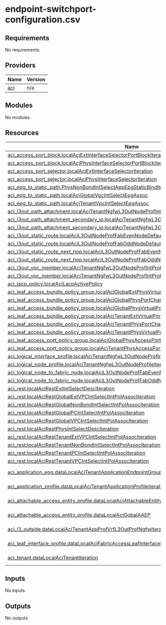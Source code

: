 # endpoint-switchport-configuration.csv

<!-- BEGIN_TF_DOCS -->
## Requirements

No requirements.

## Providers

| Name | Version |
|------|---------|
| <a name="provider_aci"></a> [aci](#provider\_aci) | n/a |

## Modules

No modules.

## Resources

| Name | Type |
|------|------|
| [aci_access_port_block.localAciExtInterfaceSelectorPortBlockIteration](https://registry.terraform.io/providers/ciscodevnet/aci/latest/docs/resources/access_port_block) | resource |
| [aci_access_port_block.localAciPhysInterfaceSelectorPortBlockIteration](https://registry.terraform.io/providers/ciscodevnet/aci/latest/docs/resources/access_port_block) | resource |
| [aci_access_port_selector.localAciExtInterfaceSelectorIteration](https://registry.terraform.io/providers/ciscodevnet/aci/latest/docs/resources/access_port_selector) | resource |
| [aci_access_port_selector.localAciPhysInterfaceSelectorIteration](https://registry.terraform.io/providers/ciscodevnet/aci/latest/docs/resources/access_port_selector) | resource |
| [aci_epg_to_static_path.PhysNonBondIntSelectAppEpgStaticBindIteration](https://registry.terraform.io/providers/ciscodevnet/aci/latest/docs/resources/epg_to_static_path) | resource |
| [aci_epg_to_static_path.localAciGlobalVpcIntSelectEpgAssoc](https://registry.terraform.io/providers/ciscodevnet/aci/latest/docs/resources/epg_to_static_path) | resource |
| [aci_epg_to_static_path.localAciTenantVpcIntSelectEpgAssoc](https://registry.terraform.io/providers/ciscodevnet/aci/latest/docs/resources/epg_to_static_path) | resource |
| [aci_l3out_path_attachment.localAciTenantNgfwL3OutNodeProfIntProfSviVpcPathIteration](https://registry.terraform.io/providers/ciscodevnet/aci/latest/docs/resources/l3out_path_attachment) | resource |
| [aci_l3out_path_attachment_secondary_ip.localAciTenantNgfwL3OutNodeProfIntProfSviVpcSecIpAIteration](https://registry.terraform.io/providers/ciscodevnet/aci/latest/docs/resources/l3out_path_attachment_secondary_ip) | resource |
| [aci_l3out_path_attachment_secondary_ip.localAciTenantNgfwL3OutNodeProfIntProfSviVpcSecIpBIteration](https://registry.terraform.io/providers/ciscodevnet/aci/latest/docs/resources/l3out_path_attachment_secondary_ip) | resource |
| [aci_l3out_static_route.localAciL3OutNodeProfFabEvenNodeDefaultRouteIteration](https://registry.terraform.io/providers/ciscodevnet/aci/latest/docs/resources/l3out_static_route) | resource |
| [aci_l3out_static_route.localAciL3OutNodeProfFabOddNodeDefaultRouteIteration](https://registry.terraform.io/providers/ciscodevnet/aci/latest/docs/resources/l3out_static_route) | resource |
| [aci_l3out_static_route_next_hop.localAciL3OutNodeProfFabEvenNodeDefRtNextHopNgfwIteration](https://registry.terraform.io/providers/ciscodevnet/aci/latest/docs/resources/l3out_static_route_next_hop) | resource |
| [aci_l3out_static_route_next_hop.localAciL3OutNodeProfFabOddNodeDefRtNextHopNgfwIteration](https://registry.terraform.io/providers/ciscodevnet/aci/latest/docs/resources/l3out_static_route_next_hop) | resource |
| [aci_l3out_vpc_member.localAciTenantNgfwL3OutNodeProfIntProfSviVpcMemberAIteration](https://registry.terraform.io/providers/ciscodevnet/aci/latest/docs/resources/l3out_vpc_member) | resource |
| [aci_l3out_vpc_member.localAciTenantNgfwL3OutNodeProfIntProfSviVpcMemberBIteration](https://registry.terraform.io/providers/ciscodevnet/aci/latest/docs/resources/l3out_vpc_member) | resource |
| [aci_lacp_policy.localAciLacpActivePolicy](https://registry.terraform.io/providers/ciscodevnet/aci/latest/docs/resources/lacp_policy) | resource |
| [aci_leaf_access_bundle_policy_group.localAciGlobalExtPhysVirtualPortChannelPolicyGroup](https://registry.terraform.io/providers/ciscodevnet/aci/latest/docs/resources/leaf_access_bundle_policy_group) | resource |
| [aci_leaf_access_bundle_policy_group.localAciGlobalPhysPortChannelPolicyGroup](https://registry.terraform.io/providers/ciscodevnet/aci/latest/docs/resources/leaf_access_bundle_policy_group) | resource |
| [aci_leaf_access_bundle_policy_group.localAciGlobalPhysVirtualPortChannelPolicyGroup](https://registry.terraform.io/providers/ciscodevnet/aci/latest/docs/resources/leaf_access_bundle_policy_group) | resource |
| [aci_leaf_access_bundle_policy_group.localAciTenantExtVirtualPortChannelPolicyGroup](https://registry.terraform.io/providers/ciscodevnet/aci/latest/docs/resources/leaf_access_bundle_policy_group) | resource |
| [aci_leaf_access_bundle_policy_group.localAciTenantPhysPortChannelPolicyGroup](https://registry.terraform.io/providers/ciscodevnet/aci/latest/docs/resources/leaf_access_bundle_policy_group) | resource |
| [aci_leaf_access_bundle_policy_group.localAciTenantPhysVirtualPortChannelPolicyGroup](https://registry.terraform.io/providers/ciscodevnet/aci/latest/docs/resources/leaf_access_bundle_policy_group) | resource |
| [aci_leaf_access_port_policy_group.localAciGlobalPhysAccessPortPolicyGroupIteration](https://registry.terraform.io/providers/ciscodevnet/aci/latest/docs/resources/leaf_access_port_policy_group) | resource |
| [aci_leaf_access_port_policy_group.localAciTenantPhysAccessPortPolicyGroupIteration](https://registry.terraform.io/providers/ciscodevnet/aci/latest/docs/resources/leaf_access_port_policy_group) | resource |
| [aci_logical_interface_profile.localAciTenantNgfwL3OutNodeProfIntProfIteration](https://registry.terraform.io/providers/ciscodevnet/aci/latest/docs/resources/logical_interface_profile) | resource |
| [aci_logical_node_profile.localAciTenantNgfwL3OutNodeProfileIteration](https://registry.terraform.io/providers/ciscodevnet/aci/latest/docs/resources/logical_node_profile) | resource |
| [aci_logical_node_to_fabric_node.localAciL3OutNodeProfFabEvenNodeAssocIteration](https://registry.terraform.io/providers/ciscodevnet/aci/latest/docs/resources/logical_node_to_fabric_node) | resource |
| [aci_logical_node_to_fabric_node.localAciL3OutNodeProfFabOddNodeAssocIteration](https://registry.terraform.io/providers/ciscodevnet/aci/latest/docs/resources/logical_node_to_fabric_node) | resource |
| [aci_rest.localAciRestExtIntSelectDescIteration](https://registry.terraform.io/providers/ciscodevnet/aci/latest/docs/resources/rest) | resource |
| [aci_rest.localAciRestGlobalExtVPCIntSelectIntPolAssocIteration](https://registry.terraform.io/providers/ciscodevnet/aci/latest/docs/resources/rest) | resource |
| [aci_rest.localAciRestGlobalNonBondIntSelectIntPolAssocIteration](https://registry.terraform.io/providers/ciscodevnet/aci/latest/docs/resources/rest) | resource |
| [aci_rest.localAciRestGlobalPCIntSelectIntPolAssocIteration](https://registry.terraform.io/providers/ciscodevnet/aci/latest/docs/resources/rest) | resource |
| [aci_rest.localAciRestGlobalVPCIntSelectIntPolAssocIteration](https://registry.terraform.io/providers/ciscodevnet/aci/latest/docs/resources/rest) | resource |
| [aci_rest.localAciRestPhysIntSelectDescIteration](https://registry.terraform.io/providers/ciscodevnet/aci/latest/docs/resources/rest) | resource |
| [aci_rest.localAciRestTenantExtVPCIntSelectIntPolAssocIteration](https://registry.terraform.io/providers/ciscodevnet/aci/latest/docs/resources/rest) | resource |
| [aci_rest.localAciRestTenantNonBondIntSelectIntPolAssocIteration](https://registry.terraform.io/providers/ciscodevnet/aci/latest/docs/resources/rest) | resource |
| [aci_rest.localAciRestTenantPCIntSelectIntPolAssocIteration](https://registry.terraform.io/providers/ciscodevnet/aci/latest/docs/resources/rest) | resource |
| [aci_rest.localAciRestTenantVPCIntSelectIntPolAssocIteration](https://registry.terraform.io/providers/ciscodevnet/aci/latest/docs/resources/rest) | resource |
| [aci_application_epg.dataLocalAciTenantApplicationEndpointGroupIteration](https://registry.terraform.io/providers/ciscodevnet/aci/latest/docs/data-sources/application_epg) | data source |
| [aci_application_profile.dataLocalAciTenantApplicationProfileIteration](https://registry.terraform.io/providers/ciscodevnet/aci/latest/docs/data-sources/application_profile) | data source |
| [aci_attachable_access_entity_profile.dataLocalAciAttachableEntityProfileIteration](https://registry.terraform.io/providers/ciscodevnet/aci/latest/docs/data-sources/attachable_access_entity_profile) | data source |
| [aci_attachable_access_entity_profile.dataLocalAciGobalAAEP](https://registry.terraform.io/providers/ciscodevnet/aci/latest/docs/data-sources/attachable_access_entity_profile) | data source |
| [aci_l3_outside.dataLocalAciTenantAppProfVrfL3OutProfNgfwIteration](https://registry.terraform.io/providers/ciscodevnet/aci/latest/docs/data-sources/l3_outside) | data source |
| [aci_leaf_interface_profile.dataLocalAciFabricAccessLeafInterfaceProfileIteration](https://registry.terraform.io/providers/ciscodevnet/aci/latest/docs/data-sources/leaf_interface_profile) | data source |
| [aci_tenant.dataLocalAciTenantIteration](https://registry.terraform.io/providers/ciscodevnet/aci/latest/docs/data-sources/tenant) | data source |

## Inputs

No inputs.

## Outputs

No outputs.
<!-- END_TF_DOCS -->
